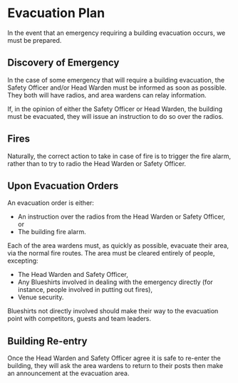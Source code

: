 Evacuation Plan
===============

In the event that an emergency requiring a building evacuation
occurs, we must be prepared.

Discovery of Emergency
----------------------

In the case of some emergency that will require a building evacuation,
the Safety Officer and/or Head Warden must be informed as soon as
possible. They both will have radios, and area wardens can relay
information.

If, in the opinion of either the Safety Officer or Head Warden, the
building must be evacuated, they will issue an instruction to do
so over the radios.

Fires
-----

Naturally, the correct action to take in case of fire is to trigger
the fire alarm, rather than to try to radio the Head Warden or
Safety Officer.

Upon Evacuation Orders
----------------------

An evacuation order is either:

* An instruction over the radios from the Head Warden or Safety Officer, or
* The building fire alarm.

Each of the area wardens must, as quickly as possible, evacuate
their area, via the normal fire routes. The area must be cleared
entirely of people, excepting:

* The Head Warden and Safety Officer,
* Any Blueshirts involved in dealing with the emergency directly
  (for instance, people involved in putting out fires),
* Venue security.

Blueshirts not directly involved should make their way to the
evacuation point with competitors, guests and team leaders.

Building Re-entry
-----------------

Once the Head Warden and Safety Officer agree it is safe to re-enter
the building, they will ask the area wardens to return to their
posts then make an announcement at the evacuation area.

